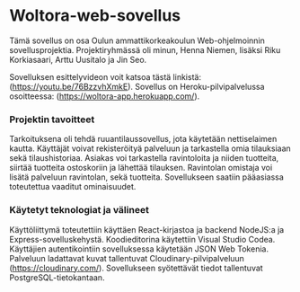 # Woltora-web-sovellus

Tämä sovellus on osa Oulun ammattikorkeakoulun Web-ohjelmoinnin sovellusprojektia. 
Projektiryhmässä oli minun, Henna Niemen, lisäksi Riku Korkiasaari, Arttu Uusitalo ja Jin Seo.

Sovelluksen esittelyvideon voit katsoa tästä linkistä: (https://youtu.be/76BzzvhXmkE).
Sovellus on Heroku-pilvipalvelussa osoitteessa: (https://woltora-app.herokuapp.com/).

### Projektin tavoitteet
Tarkoituksena oli tehdä ruuantilaussovellus, jota käytetään nettiselaimen kautta. 
Käyttäjät voivat rekisteröityä palveluun ja tarkastella omia tilauksiaan sekä tilaushistoriaa. Asiakas voi tarkastella ravintoloita ja niiden tuotteita, siirtää tuotteita ostoskoriin ja lähettää tilauksen. Ravintolan omistaja voi lisätä palveluun ravintolan, sekä tuotteita. Sovellukseen saatiin pääasiassa toteutettua vaaditut ominaisuudet.

### Käytetyt teknologiat ja välineet
Käyttöliittymä toteutettiin käyttäen React-kirjastoa ja backend NodeJS:a ja Express-sovelluskehystä. Koodieditorina käytettiin Visual Studio Codea. Käyttäjien autentikointiin sovelluksessa käytetään JSON Web Tokenia. Palveluun ladattavat kuvat tallentuvat Cloudinary-pilvipalveluun (https://cloudinary.com/). Sovellukseen syötettävät tiedot tallentuvat PostgreSQL-tietokantaan.